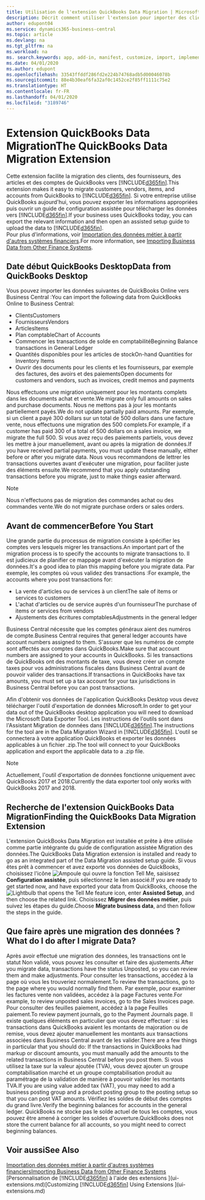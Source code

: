 ```yaml
---
title: Utilisation de l'extension QuickBooks Data Migration | Microsoft Docs
description: Décrit comment utiliser l'extension pour importer des clients, des fournisseurs, des articles, et des comptes de QuickBooks Desktop dans Business Central.
author: edupont04
ms.service: dynamics365-business-central
ms.topic: article
ms.devlang: na
ms.tgt_pltfrm: na
ms.workload: na
ms. search.keywords: app, add-in, manifest, customize, import, implement
ms.date: 04/01/2020
ms.author: edupont
ms.openlocfilehash: 33543ffddf286fd2e224b74768adb5d00046078b
ms.sourcegitcommit: 88e4b30eaf6fa32af0c1452ce2f85ff1111c75e2
ms.translationtype: HT
ms.contentlocale: fr-FR
ms.lasthandoff: 04/01/2020
ms.locfileid: "3189746"
---
```

# <a name="the-quickbooks-data-migration-extension"></a><span data-ttu-id="04978-103">Extension QuickBooks Data Migration</span><span class="sxs-lookup"><span data-stu-id="04978-103">The QuickBooks Data Migration Extension</span></span>
<span data-ttu-id="04978-104">Cette extension facilite la migration des clients, des fournisseurs, des articles et des comptes de QuickBooks vers [!INCLUDE[d365fin](includes/d365fin_md.md)].</span><span class="sxs-lookup"><span data-stu-id="04978-104">This extension makes it easy to migrate customers, vendors, items, and accounts from QuickBooks to [!INCLUDE[d365fin](includes/d365fin_md.md)].</span></span> <span data-ttu-id="04978-105">Si votre entreprise utilise QuickBooks aujourd'hui, vous pouvez exporter les informations appropriées puis ouvrir un guide de configuration assistée pour télécharger les données vers [!INCLUDE[d365fin](includes/d365fin_md.md)].</span><span class="sxs-lookup"><span data-stu-id="04978-105">If your business uses QuickBooks today, you can export the relevant information and then open an assisted setup guide to upload the data to [!INCLUDE[d365fin](includes/d365fin_md.md)].</span></span>  
<span data-ttu-id="04978-106">Pour plus d'informations, voir [Importation des données métier à partir d'autres systèmes financiers](across-import-data-configuration-packages.md).</span><span class="sxs-lookup"><span data-stu-id="04978-106">For more information, see [Importing Business Data from Other Finance Systems](across-import-data-configuration-packages.md).</span></span>

## <a name="data-from-quickbooks-desktop"></a><span data-ttu-id="04978-107">Date début QuickBooks Desktop</span><span class="sxs-lookup"><span data-stu-id="04978-107">Data from QuickBooks Desktop</span></span>
 
<span data-ttu-id="04978-108">Vous pouvez importer les données suivantes de QuickBooks Online vers Business Central :</span><span class="sxs-lookup"><span data-stu-id="04978-108">You can import the following data from QuickBooks Online to Business Central:</span></span>

- <span data-ttu-id="04978-109">Clients</span><span class="sxs-lookup"><span data-stu-id="04978-109">Customers</span></span>  
- <span data-ttu-id="04978-110">Fournisseurs</span><span class="sxs-lookup"><span data-stu-id="04978-110">Vendors</span></span>  
- <span data-ttu-id="04978-111">Articles</span><span class="sxs-lookup"><span data-stu-id="04978-111">Items</span></span>  
- <span data-ttu-id="04978-112">Plan comptable</span><span class="sxs-lookup"><span data-stu-id="04978-112">Chart of Accounts</span></span>  
- <span data-ttu-id="04978-113">Commencer les transactions de solde en comptabilité</span><span class="sxs-lookup"><span data-stu-id="04978-113">Beginning Balance transactions in General Ledger</span></span>  
- <span data-ttu-id="04978-114">Quantités disponibles pour les articles de stock</span><span class="sxs-lookup"><span data-stu-id="04978-114">On-hand Quantities for Inventory Items</span></span>  
- <span data-ttu-id="04978-115">Ouvrir des documents pour les clients et les fournisseurs, par exemple des factures, des avoirs et des paiements</span><span class="sxs-lookup"><span data-stu-id="04978-115">Open documents for customers and vendors, such as invoices, credit memos and payments</span></span>  

<span data-ttu-id="04978-116">Nous effectuons une migration uniquement pour les montants complets dans les documents achat et vente.</span><span class="sxs-lookup"><span data-stu-id="04978-116">We migrate only full amounts on sales and purchase documents.</span></span> <span data-ttu-id="04978-117">Nous ne mettons pas à jour les montants partiellement payés.</span><span class="sxs-lookup"><span data-stu-id="04978-117">We do not update partially paid amounts.</span></span> <span data-ttu-id="04978-118">Par exemple, si un client a payé 300 dollars sur un total de 500 dollars dans une facture vente, nous effectuons une migration des 500 complets.</span><span class="sxs-lookup"><span data-stu-id="04978-118">For example, if a customer has paid 300 of a total of 500 dollars on a sales invoice, we migrate the full 500.</span></span> <span data-ttu-id="04978-119">Si vous avez reçu des paiements partiels, vous devez les mettre à jour manuellement, avant ou après la migration de données.</span><span class="sxs-lookup"><span data-stu-id="04978-119">If you have received partial payments, you must update these manually, either before or after you migrate data.</span></span> <span data-ttu-id="04978-120">Nous vous recommandons de lettrer les transactions ouvertes avant d'exécuter une migration, pour faciliter juste des éléments ensuite.</span><span class="sxs-lookup"><span data-stu-id="04978-120">We recommend that you apply outstanding transactions before you migrate, just to make things easier afterward.</span></span>

> [!NOTE]
> <span data-ttu-id="04978-121">Nous n'effectuons pas de migration des commandes achat ou des commandes vente.</span><span class="sxs-lookup"><span data-stu-id="04978-121">We do not migrate purchase orders or sales orders.</span></span>

## <a name="before-you-start"></a><span data-ttu-id="04978-122">Avant de commencer</span><span class="sxs-lookup"><span data-stu-id="04978-122">Before You Start</span></span>
<span data-ttu-id="04978-123">Une grande partie du processus de migration consiste à spécifier les comptes vers lesquels migrer les transactions.</span><span class="sxs-lookup"><span data-stu-id="04978-123">An important part of the migration process is to specify the accounts to migrate transactions to.</span></span> <span data-ttu-id="04978-124">Il est judicieux de planifier ce mappage avant d'exécuter la migration de données.</span><span class="sxs-lookup"><span data-stu-id="04978-124">It's a good idea to plan this mapping before you migrate data.</span></span> <span data-ttu-id="04978-125">Par exemple, les comptes où vous validez des transactions :</span><span class="sxs-lookup"><span data-stu-id="04978-125">For example, the accounts where you post transactions for:</span></span>

- <span data-ttu-id="04978-126">La vente d'articles ou de services à un client</span><span class="sxs-lookup"><span data-stu-id="04978-126">The sale of items or services to customers</span></span>  
- <span data-ttu-id="04978-127">L'achat d'articles ou de service auprès d'un fournisseur</span><span class="sxs-lookup"><span data-stu-id="04978-127">The purchase of items or services from vendors</span></span>  
- <span data-ttu-id="04978-128">Ajustements des écritures comptables</span><span class="sxs-lookup"><span data-stu-id="04978-128">Adjustments in the general ledger</span></span>  

<span data-ttu-id="04978-129">Business Central nécessite que les comptes généraux aient des numéros de compte.</span><span class="sxs-lookup"><span data-stu-id="04978-129">Business Central requires that general ledger accounts have account numbers assigned to them.</span></span> <span data-ttu-id="04978-130">S'assurer que les numéros de compte sont affectés aux comptes dans QuickBooks.</span><span class="sxs-lookup"><span data-stu-id="04978-130">Make sure that account numbers are assigned to your accounts in QuickBooks.</span></span>
<span data-ttu-id="04978-131">Si les transactions de QuickBooks ont des montants de taxe, vous devez créer un compte taxes pour vos administrations fiscales dans Business Central avant de pouvoir valider des transactions.</span><span class="sxs-lookup"><span data-stu-id="04978-131">If transactions in QuickBooks have tax amounts, you must set up a tax account for your tax jurisdictions in Business Central before you can post transactions.</span></span>

<span data-ttu-id="04978-132">Afin d'obtenir vos données de l'application QuickBooks Desktop vous devez télécharger l'outil d'exportation de données Microsoft.</span><span class="sxs-lookup"><span data-stu-id="04978-132">In order to get your data out of the QuickBooks desktop application you will need to download the Microsoft Data Exporter Tool.</span></span>  <span data-ttu-id="04978-133">Les instructions de l'outils sont dans l'Assistant Migration de données dans [!INCLUDE[d365fin](includes/d365fin_md.md)].</span><span class="sxs-lookup"><span data-stu-id="04978-133">The instructions for the tool are in the Data Migration Wizard in [!INCLUDE[d365fin](includes/d365fin_md.md)].</span></span> <span data-ttu-id="04978-134">L'outil se connectera à votre application QuickBooks et exporter les données applicables à un fichier .zip.</span><span class="sxs-lookup"><span data-stu-id="04978-134">The tool will connect to your QuickBooks application and export the applicable data to a .zip file.</span></span>  

> [!NOTE]
> <span data-ttu-id="04978-135">Actuellement, l'outil d'exportation de données fonctionne uniquement avec QuickBooks 2017 et 2018.</span><span class="sxs-lookup"><span data-stu-id="04978-135">Currently the data exporter tool only works with QuickBooks 2017 and 2018.</span></span>

## <a name="finding-the-quickbooks-data-migration-extension"></a><span data-ttu-id="04978-136">Recherche de l'extension QuickBooks Data Migration</span><span class="sxs-lookup"><span data-stu-id="04978-136">Finding the QuickBooks Data Migration Extension</span></span>
<span data-ttu-id="04978-137">L'extension QuickBooks Data Migration est installée et prête à être utilisée comme partie intégrante du guide de configuration assistée Migration des données.</span><span class="sxs-lookup"><span data-stu-id="04978-137">The QuickBooks Data Migration extension is installed and ready to go as an integrated part of the Data Migration assisted setup guide.</span></span> <span data-ttu-id="04978-138">Si vous êtes prêt à commencer et avez exporté vos données de QuickBooks, choisissez l'icône ![Ampoule qui ouvre la fonction Tell Me](media/ui-search/search_small.png "Dites-moi ce que vous voulez faire"), saisissez **Configuration assistée**, puis sélectionnez le lien associé.</span><span class="sxs-lookup"><span data-stu-id="04978-138">If you are ready to get started now, and have exported your data from QuickBooks, choose the ![Lightbulb that opens the Tell Me feature](media/ui-search/search_small.png "Tell me what you want to do") icon, enter **Assisted Setup**, and then choose the related link.</span></span> <span data-ttu-id="04978-139">Choisissez **Migrer des données métier**, puis suivez les étapes du guide.</span><span class="sxs-lookup"><span data-stu-id="04978-139">Choose **Migrate business data**, and then follow the steps in the guide.</span></span>  

## <a name="what-do-i-do-after-i-migrate-data"></a><span data-ttu-id="04978-140">Que faire après une migration des données ?</span><span class="sxs-lookup"><span data-stu-id="04978-140">What do I do after I migrate Data?</span></span>
<span data-ttu-id="04978-141">Après avoir effectué une migration des données, les transactions ont le statut Non validé, vous pouvez les consulter et faire des ajustements.</span><span class="sxs-lookup"><span data-stu-id="04978-141">After you migrate data, transactions have the status Unposted, so you can review them and make adjustments.</span></span> <span data-ttu-id="04978-142">Pour consulter les transactions, accédez à la page où vous les trouveriez normalement.</span><span class="sxs-lookup"><span data-stu-id="04978-142">To review the transactions, go to the page where you would normally find them.</span></span> <span data-ttu-id="04978-143">Par exemple, pour examiner les factures vente non validées, accédez à la page Factures vente.</span><span class="sxs-lookup"><span data-stu-id="04978-143">For example, to review unposted sales invoices, go to the Sales Invoices page.</span></span> <span data-ttu-id="04978-144">Pour consulter des feuilles paiement, accédez à la page Feuilles paiement.</span><span class="sxs-lookup"><span data-stu-id="04978-144">To review payment journals, go to the Payment Journals page.</span></span>
<span data-ttu-id="04978-145">Il existe quelques éléments en particulier que vous devez effectuer : si les transactions dans QuickBooks avaient les montants de majoration ou de remise, vous devez ajouter manuellement les montants aux transactions associées dans Business Central avant de les valider.</span><span class="sxs-lookup"><span data-stu-id="04978-145">There are a few things in particular that you should do: If the transactions in QuickBooks had markup or discount amounts, you must manually add the amounts to the related transactions in Business Central before you post them.</span></span>
<span data-ttu-id="04978-146">Si vous utilisez la taxe sur la valeur ajoutée (TVA), vous devez ajouter un groupe comptabilisation marché et un groupe comptabilisation produit au paramétrage de la validation de manière à pouvoir valider les montants TVA.</span><span class="sxs-lookup"><span data-stu-id="04978-146">If you are using value added tax (VAT), you may need to add a business posting group and a product posting group to the posting setup so that you can post VAT amounts.</span></span>
<span data-ttu-id="04978-147">Vérifiez les soldes de début des comptes du grand livre.</span><span class="sxs-lookup"><span data-stu-id="04978-147">Verify the beginning balances for accounts in the general ledger.</span></span> <span data-ttu-id="04978-148">QuickBooks ne stocke pas le solde actuel de tous les comptes, vous pouvez être amené à corriger les soldes d'ouverture.</span><span class="sxs-lookup"><span data-stu-id="04978-148">QuickBooks does not store the current balance for all accounts, so you might need to correct beginning balances.</span></span>

## <a name="see-also"></a><span data-ttu-id="04978-149">Voir aussi</span><span class="sxs-lookup"><span data-stu-id="04978-149">See Also</span></span>
[<span data-ttu-id="04978-150">Importation des données métier à partir d'autres systèmes financiers</span><span class="sxs-lookup"><span data-stu-id="04978-150">Importing Business Data from Other Finance Systems</span></span>](across-import-data-configuration-packages.md)  
<span data-ttu-id="04978-151">[Personnalisation de [!INCLUDE[d365fin](includes/d365fin_md.md)] à l'aide des extensions ](ui-extensions.md)</span><span class="sxs-lookup"><span data-stu-id="04978-151">[Customizing [!INCLUDE[d365fin](includes/d365fin_md.md)] Using Extensions ](ui-extensions.md)</span></span>  

